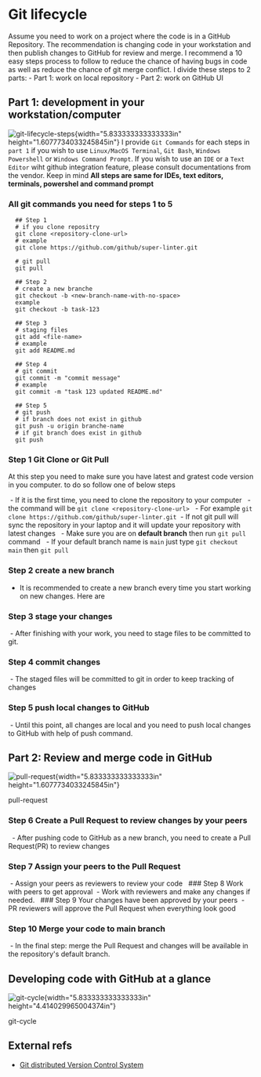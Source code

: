 Git lifecycle
=============

Assume you need to work on a project where the code is in a GitHub
Repository. The recommendation is changing code in your workstation and
then publish changes to GitHub for review and merge. I recommend a 10
easy steps process to follow to reduce the chance of having bugs in code
as well as reduce the chance of git merge conflict. I divide these steps
to 2 parts: - Part 1: work on local repository - Part 2: work on GitHub
UI

Part 1: development in your workstation/computer
------------------------------------------------

![git-lifecycle-steps](media/rId22.jpg){width="5.833333333333333in"
height="1.6077734033245845in"} I provide `Git Commands` for each steps
in `part 1` if you wish to use `Linux/MacOS Terminal`, `Git Bash`,
`Windows Powershell` or `Windows Command Prompt`. If you wish to use an
`IDE` or a `Text Editor` wiht github integration feature, please consult
documentations from the vendor. Keep in mind **All steps are same for
IDEs, text editors, terminals, powershel and command prompt**

### All git commands you need for steps 1 to 5

      ## Step 1
      # if you clone repositry
      git clone <repository-clone-url>
      # example
      git clone https://github.com/github/super-linter.git
      
      # git pull
      git pull
      
      ## Step 2
      # create a new branche
      git checkout -b <new-branch-name-with-no-space>
      example
      git checkout -b task-123
      
      ## Step 3
      # staging files
      git add <file-name>
      # example
      git add README.md
      
      ## Step 4
      # git commit
      git commit -m "commit message"
      # example
      git commit -m "task 123 updated README.md"
      
      ## Step 5
      # git push
      # if branch does not exist in github
      git push -u origin branche-name
      # if git branch does exist in github
      git push 
      

### Step 1 Git Clone or Git Pull

At this step you need to make sure you have latest and gratest code
version in you computer. to do so follow one of below steps

 - If it is the first time, you need to clone the repository to your
computer   - the command will be `git clone <repository-clone-url>`   -
For example `git clone https://github.com/github/super-linter.git`  - If
not git pull will sync the repository in your laptop and it will update
your repository with latest changes   - Make sure you are on **default
branch** then run `git pull` command   - If your default branch name is
`main` just type `git checkout main` then `git pull`

### Step 2 create a new branch

-   It is recommended to create a new branch every time you start
    working on new changes. Here are

### Step 3 stage your changes

 - After finishing with your work, you need to stage files to be
committed to git.

### Step 4 commit changes

 - The staged files will be committed to git in order to keep tracking
of changes

### Step 5 push local changes to GitHub

 - Until this point, all changes are local and you need to push local
changes to GitHub with help of push command.

Part 2: Review and merge code in GitHub
---------------------------------------

![pull-request](media/rId30.jpg){width="5.833333333333333in"
height="1.6077734033245845in"}

pull-request

### Step 6 Create a Pull Request to review changes by your peers

  - After pushing code to GitHub as a new branch, you need to create a
Pull Request(PR) to review changes

### Step 7 Assign your peers to the Pull Request

 - Assign your peers as reviewers to review your code   \#\#\# Step 8
Work with peers to get approval  - Work with reviewers and make any
changes if needed.   \#\#\# Step 9 Your changes have been approved by
your peers  - PR reviewers will approve the Pull Request when everything
look good

### Step 10 Merge your code to main branch

 - In the final step: merge the Pull Request and changes will be
available in the repository's default branch.

Developing code with GitHub at a glance
---------------------------------------

![git-cycle](media/rId35.jpg){width="5.833333333333333in"
height="4.414029965004374in"}

git-cycle

External refs
-------------

-   [Git distributed Version Control
    System](https://git-scm.com/book/en/v2/Getting-Started-About-Version-Control#:~:text=Distributed%20Version%20Control,all%20the%20data.)
